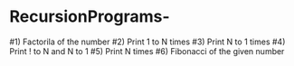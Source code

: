 # RecursionPrograms-
#1) Factorila of the number
#2) Print 1 to N times
#3) Print N to 1 times
#4) Print ! to N and N to 1
#5) Print N times 
#6) Fibonacci of the given number 
